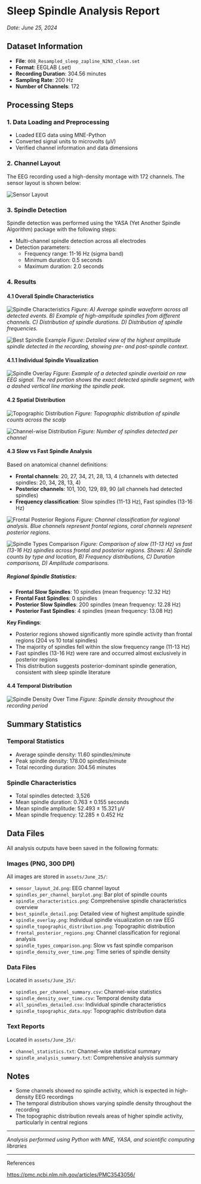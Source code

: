 # Sleep Spindle Analysis Report
*Date: June 25, 2024*

## Dataset Information
- **File**: `008_Resampled_sleep_zapline_N2N3_clean.set`
- **Format**: EEGLAB (.set)
- **Recording Duration**: 304.56 minutes
- **Sampling Rate**: 200 Hz
- **Number of Channels**: 172

## Processing Steps

### 1. Data Loading and Preprocessing
- Loaded EEG data using MNE-Python
- Converted signal units to microvolts (μV)
- Verified channel information and data dimensions

### 2. Channel Layout
The EEG recording used a high-density montage with 172 channels. The sensor layout is shown below:

![Sensor Layout](assets/June_25/sensor_layout_2d.png)

### 3. Spindle Detection
Spindle detection was performed using the YASA (Yet Another Spindle Algorithm) package with the following steps:
- Multi-channel spindle detection across all electrodes
- Detection parameters:
  - Frequency range: 11-16 Hz (sigma band)
  - Minimum duration: 0.5 seconds
  - Maximum duration: 2.0 seconds

### 4. Results

#### 4.1 Overall Spindle Characteristics
![Spindle Characteristics](assets/June_25/spindle_characteristics.png)
*Figure: A) Average spindle waveform across all detected events. B) Example of high-amplitude spindles from different channels. C) Distribution of spindle durations. D) Distribution of spindle frequencies.*

![Best Spindle Example](assets/June_25/best_spindle_detail.png)
*Figure: Detailed view of the highest amplitude spindle detected in the recording, showing pre- and post-spindle context.*

#### 4.1.1 Individual Spindle Visualization
![Spindle Overlay](assets/June_25/spindle_overlay.png)
*Figure: Example of a detected spindle overlaid on raw EEG signal. The red portion shows the exact detected spindle segment, with a dashed vertical line marking the spindle peak.*

#### 4.2 Spatial Distribution
![Topographic Distribution](assets/June_25/spindle_topographic_distribution.png)
*Figure: Topographic distribution of spindle counts across the scalp*

![Channel-wise Distribution](assets/June_25/spindles_per_channel_barplot.png)
*Figure: Number of spindles detected per channel*

#### 4.3 Slow vs Fast Spindle Analysis

Based on anatomical channel definitions:
- **Frontal channels**: 20, 27, 34, 21, 28, 13, 4 (channels with detected spindles: 20, 34, 28, 13, 4)
- **Posterior channels**: 101, 100, 129, 89, 90 (all channels had detected spindles)
- **Frequency classification**: Slow spindles (11-13 Hz), Fast spindles (13-16 Hz)

![Frontal Posterior Regions](assets/June_25/frontal_posterior_regions.png)
*Figure: Channel classification for regional analysis. Blue channels represent frontal regions, coral channels represent posterior regions.*

![Spindle Types Comparison](assets/June_25/spindle_types_comparison.png)
*Figure: Comparison of slow (11-13 Hz) vs fast (13-16 Hz) spindles across frontal and posterior regions. Shows: A) Spindle counts by type and location, B) Frequency distributions, C) Duration comparisons, D) Amplitude comparisons.*

##### Regional Spindle Statistics:
- **Frontal Slow Spindles**: 10 spindles (mean frequency: 12.32 Hz)
- **Frontal Fast Spindles**: 0 spindles
- **Posterior Slow Spindles**: 200 spindles (mean frequency: 12.28 Hz)
- **Posterior Fast Spindles**: 4 spindles (mean frequency: 13.08 Hz)

**Key Findings**:
- Posterior regions showed significantly more spindle activity than frontal regions (204 vs 10 total spindles)
- The majority of spindles fell within the slow frequency range (11-13 Hz)
- Fast spindles (13-16 Hz) were rare and occurred almost exclusively in posterior regions
- This distribution suggests posterior-dominant spindle generation, consistent with sleep spindle literature

#### 4.4 Temporal Distribution
![Spindle Density Over Time](assets/June_25/spindle_density_over_time.png)
*Figure: Spindle density throughout the recording period*

## Summary Statistics

### Temporal Statistics
- Average spindle density: 11.60 spindles/minute
- Peak spindle density: 178.00 spindles/minute
- Total recording duration: 304.56 minutes

### Spindle Characteristics
- Total spindles detected: 3,526
- Mean spindle duration: 0.763 ± 0.155 seconds
- Mean spindle amplitude: 52.493 ± 15.321 μV
- Mean spindle frequency: 12.285 ± 0.452 Hz

## Data Files
All analysis outputs have been saved in the following formats:

### Images (PNG, 300 DPI)
All images are stored in `assets/June_25/`:
- `sensor_layout_2d.png`: EEG channel layout
- `spindles_per_channel_barplot.png`: Bar plot of spindle counts
- `spindle_characteristics.png`: Comprehensive spindle characteristics overview
- `best_spindle_detail.png`: Detailed view of highest amplitude spindle
- `spindle_overlay.png`: Individual spindle visualization on raw EEG
- `spindle_topographic_distribution.png`: Topographic distribution
- `frontal_posterior_regions.png`: Channel classification for regional analysis
- `spindle_types_comparison.png`: Slow vs fast spindle comparison
- `spindle_density_over_time.png`: Time series of spindle density

### Data Files
Located in `assets/June_25/`:
- `spindles_per_channel_summary.csv`: Channel-wise statistics
- `spindle_density_over_time.csv`: Temporal density data
- `all_spindles_detailed.csv`: Individual spindle characteristics
- `spindle_topographic_data.npy`: Topographic distribution data

### Text Reports
Located in `assets/June_25/`:
- `channel_statistics.txt`: Channel-wise statistical summary
- `spindle_analysis_summary.txt`: Comprehensive analysis summary

## Notes
- Some channels showed no spindle activity, which is expected in high-density EEG recordings
- The temporal distribution shows varying spindle density throughout the recording
- The topographic distribution reveals areas of higher spindle activity, particularly in central regions

---
*Analysis performed using Python with MNE, YASA, and scientific computing libraries* 


--- 
References  

https://pmc.ncbi.nlm.nih.gov/articles/PMC3543056/